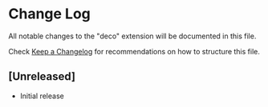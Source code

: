 # Change Log

All notable changes to the "deco" extension will be documented in this file.

Check [Keep a Changelog](http://keepachangelog.com/) for recommendations on how to structure this file.

## [Unreleased]

- Initial release